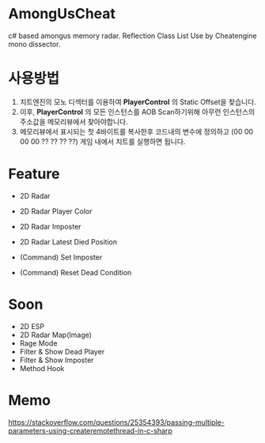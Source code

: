 # AmongUsCheat

  c# based amongus memory radar.
  Reflection Class List Use by Cheatengine mono dissector.
 
 

# 사용방법
 1. 치트엔진의 모노 디섹터를 이용하여 **PlayerControl** 의 Static Offset을 찾습니다.
 2. 이후, **PlayerControl** 의 모든 인스턴스를 AOB Scan하기위해 아무런 인스턴스의 주소값을 메모리뷰에서 찾아야합니다.
 3. 메모리뷰에서 표시되는 첫 4바이트를 복사한후 코드내의 변수에 정의하고 (00 00 00 00 ?? ?? ?? ??) 게임 내에서 치트를 실행하면 됩니다.
 
 
 # Feature
  - 2D Radar
  - 2D Radar Player Color
  - 2D Radar Imposter
  - 2D Radar Latest Died Position
 
 
  - (Command) Set Imposter
  - (Command) Reset Dead Condition
 
 # Soon
  - 2D ESP
  - 2D Radar Map(Image)
  - Rage Mode
  - Filter & Show Dead Player
  - Filter & Show Imposter
  - Method Hook
  
  
 # Memo
 https://stackoverflow.com/questions/25354393/passing-multiple-parameters-using-createremotethread-in-c-sharp
 
